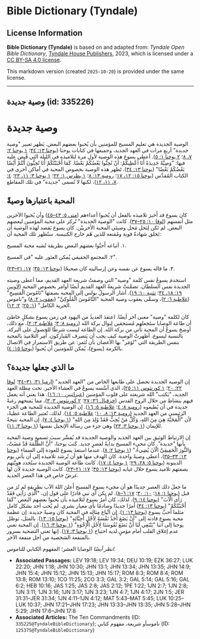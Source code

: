 # Bible Dictionary (Tyndale)

## License Information

**Bible Dictionary (Tyndale)** is based on and adapted from: _Tyndale Open Bible Dictionary_, [Tyndale House Publishers](https://tyndaleopenresources.com/), 2023, which is licensed under a [CC BY-SA 4.0 license](https://creativecommons.org/licenses/by-sa/4.0/legalcode.en).

This markdown version (created `2025-10-20`) is provided under the same license.



--------------------------------

## وصية جديدة (id: 335226)

وصية جديدة
==========

الوصية الجديدة هي تعليم المسيح للمؤمنين بأن يُحبوا بعضهم البعض. يَظهر تعبير "وصية جديدة" أربع مرات في العهد الجديد، وجميعها في كتابات يوحنا ([يوحنا ١٣: ٣٤](https://ref.ly/John13:34)؛ [١ يوحنا ٢: ٧، ٨](https://ref.ly/1John2:7)؛ [٢ يوحنا ١: ٥](https://ref.ly/2John1:5)). أعطى يسوع هذه الوصية لأول مرة لتلاميذه في الليلة التي قُبض عليه فيها: "وَصِيَّةً جَدِيدَةً أَنَا أُعْطِيكُمْ: أَنْ تُحِبُّوا بَعْضُكُمْ بَعْضًا. كَمَا أَحْبَبْتُكُمْ أَنَا تُحِبُّونَ أَنْتُمْ أَيْضًا بَعْضُكُمْ بَعْضًا" ([يوحنا ١٣: ٣٤](https://ref.ly/John13:34)). تََظهر هذه الوصية بخصوص المحبة في أماكن أخرى في الكتاب المُقدَّس ([يوحنا ١٥: ١٢، ١٧](https://ref.ly/John15:12)؛ [رومية ١٣: ٨](https://ref.ly/Rom13:8)؛ [١ بطرس ١: ٢٢](https://ref.ly/1Pet1:22)؛ [١ يوحنا ٣: ١١، ٢٣](https://ref.ly/1John3:11)؛ [٤: ٧، ١١، ١٢](https://ref.ly/1John4:7))، لكنها لا تُسمى "جديدة" في تلك المقاطع.

المحبة باعتبارها وصيةً
----------------------

كان يسوع قد أَخبرَ تلاميذه بالفعل أن يُحبوا أعداءهم ([متى ٥: ٤٣–٤٥](https://ref.ly/Matt5:43-Matt5:45)) وأن يُحبوا الآخرين مثل أنفسهم ([لوقا ١٠: ٢٥–٣٧](https://ref.ly/Luke10:25-Luke10:37)). كانت "الوصية الجديدة" تُركز على محبة المؤمنين لبعضهم البعض. لم تَكن لِتحل مَحل وصيتَي المحبة الأخرييْن. كان يسوع يَقصد لهذه الوصية أن تَخلق شهادةً قوية ومُقنعة للذين هُم خارج الكنيسة. ستُظهر تلك المحبة أن:

١. أتباعه أَحبَّوا بعضهم البعض بطريقة تُشبه محبة المسيح.

٢. المجتمع الحقيقي يُمكن العثور عليه "في المسيح".

٣. ما قاله يسوع عن نفسه وعن إرساليته كان صحيحًا ([يوحنا ١٣: ٣٥](https://ref.ly/John13:35)؛ [١٧: ٢١–٢٣](https://ref.ly/John17:21-John17:23)).

استخدمَ يسوعُ نفس كلمة "وصية" التي وصفتْ شريعة العهد القديم، مما أعطى وصيته الجديدة نفس السلطان. تضمَّنتْ شريعةُ العهد القديم أيضًا أوامر بخصوص المحبة ([لاويين ١٩: ١٨، ٣٤](https://ref.ly/Lev19:18)؛ [تثنية ١٠: ١٩](https://ref.ly/Deut10:19)). أشار الرسولُ بولس إلى المحبة بصفتها "نَامُوسَ الْمَسِيحِ" ([غلاطية ٦: ٢](https://ref.ly/Gal6:2))، وسمَّى يعقوب وصية المحبة "النَّامُوسَ الْمُلُوكِيَّ" ([يعقوب ٢: ٨](https://ref.ly/Jas2:8)) و"ناموس الحرية الكامل" ([١: ٢٥](https://ref.ly/Jas1:25)؛ [٢: ١٢](https://ref.ly/Jas2:12)).

كان لكلمة "وصية" معنى آخر أيضًا. اعتقدَ العديدُ من اليهود في زمن يسوع بشكلٍ خاطئ أن طاعة الوصايا ستَجعلهم مُستحقين لِنوال بركة الله ([رومية ٨: ٣](https://ref.ly/Rom8:3)؛ [غلاطية ٣: ٢](https://ref.ly/Gal3:2)). مع ذلك، أوضحَ يسوعُ أن المحبة تأتي من بركة الله. إن الطاعة ليست شرطًا للحصول على البركة. بالنسبة ليسوع، أظهرتْ الوصية كيف يجب أن يَتصرف المُباركون. أُمِر التلاميذ بالمحبة بنفس الطريقة التي "تُؤمَر" بها الأغصان بأن تُثمر: عن طريق الاستمرار في الاتصال بالكرمة (يسوع)، يُمكن للمؤمنين أن يُحبوا ([يوحنا ١٥: ٤](https://ref.ly/John15:4)).

ما الذي جعلها جديدة؟
--------------------

إن الوصية الجديدة تحصل على طابعها الخاص من "العهد الجديد" ([إرميا ٣١: ٣١–٣٤](https://ref.ly/Jer31:31-Jer31:34)؛ [لوقا ٢٢: ٢٠](https://ref.ly/Luke22:20)؛ [١ كورنثوس ١١: ٢٥](https://ref.ly/1Cor11:25))، الذي أسَّسه يسوعُ في العشاء الأخير. تحت مِظلة العهد الجديد، "يَكتب" الله شريعته على قلوب المؤمنين ([عبرانيين ١٠: ١٦](https://ref.ly/Heb10:16)). هذا يعني أنه يعمل فيهم بنشاط من خلال الروح القدس ([حزقيال ٣٦: ٢٧](https://ref.ly/Ezek36:27)؛ [٢ كورنثوس ٣: ٣](https://ref.ly/2Cor3:3))، مما يَمنحهم رغبةً جديدة في أن يُطيعوه ([رومية ٨: ٤](https://ref.ly/Rom8:4)؛ [غلاطية ٥: ١٦](https://ref.ly/Gal5:16)). إن الوصية الجديدة للمحبة هي الجزء الرئيسي من العهد الجديد ([رومية ١٣: ٨، ١٠](https://ref.ly/Rom13:8)؛ [غلاطية ٥: ١٤](https://ref.ly/Gal5:14)). لذلك، تُعتبر الطاعة عطيةً، لأن "الْمَحَبَّةَ هِيَ مِنَ اللهِ، وَكُلُّ مَنْ يُحِبُّ فَقَدْ وُلِدَ مِنَ اللهِ" ([١ يوحنا ٤: ٧](https://ref.ly/1John4:7)). إن المحبة نتيجةٌ للإيمان ([١ يوحنا ٣: ٢٣](https://ref.ly/1John3:23)) وهي جزء من رسالة الإنجيل نفسها ([١ يوحنا ٣: ١١](https://ref.ly/1John3:11)).

إن الارتباط الوثيق بين العهد الجديد والوصية الجديدة قد يُفسِّر سببَ تسمية وصية المحبة بأنها "جديدة". كان مجيء المسيح بدايةً لعصرٍ جديد. كَتبَ يوحنا، "أَنَّ الظُّلْمَةَ قَدْ مَضَتْ، وَالنُّورَ الْحَقِيقِيَّ الْآنَ يُضِيءُ.” ([١ يوحنا ٢: ٨](https://ref.ly/1John2:8)). عندما استعدَ يسوع للعودة إلى السماء ([يوحنا ١٣: ٣٣–٣٥](https://ref.ly/John13:33-John13:35))، أعطى وصيةً واحدة. كان الهدف منها هو أن تُرشد تلاميذه إلى أن يأتي يوم الدينونة ([يوحنا ٥: ٢٨، ٢٩](https://ref.ly/John5:28-John5:29)؛ [١ يوحنا ٤: ١٧](https://ref.ly/1John4:17)). كانت طاعة الوصية الجديدة ستُحدد هويَّتهم بصفتهم تلاميذ يسوع خلال غيابه ([يوحنا ١٣: ٣٥](https://ref.ly/John13:35)؛ [١٧: ٢١–٢٣](https://ref.ly/John17:21-John17:23)). كانت الوصية جديدة لأن لها غرضٌ خاص في هذا العصر الجديد.

ما جعلَ ذلك العصر جديدًا هو أن مجيء يسوع المسيح أَعلنَ اللهَ الآب بطريقةٍ لم تُرَ من قبل ([يوحنا ١: ١٨](https://ref.ly/John1:18)؛ [١٠: ٣٠](https://ref.ly/John10:30)؛ [١٧: ٦–٨](https://ref.ly/John17:6-John17:8)). لم يكن أي نبي قادرًا على قول إن، "اَلَّذِي رَآنِي فَقَدْ رَأَى الْآبَ" ([يوحنا ١٤: ٩](https://ref.ly/John14:9)). لذلك، كان أَمرُ يسوع لتلاميذه بأن يُحبوا بعضهم البعض "كَمَا أَحْبَبْتُكُمْ" ([يوحنا ١٣: ٣٤](https://ref.ly/John13:34)) أمرًا جديدًا وصادمًا بأي معيار بشري. لم يٌحب أحد بشكل كامل مثلما أحبَّ يسوع ([يوحنا ١٣: ١](https://ref.ly/John13:1)). إن اتِّباع مِثاله في المحبة كان وصيةً جديدة. إن عظمة محبة يسوع قادته إلى "أَنْ يَضَعَ أَحَدٌ نَفْسَهُ لِأَجْلِ أَحِبَّائِهِ" ([يوحنا ١٥: ١٣](https://ref.ly/John15:13)). بالمثل، توصَّل يوحنا إلى أننا "يَنْبَغِي لَنَا أَنْ نَضَعَ نُفُوسَنَا لِأَجْلِ الْإِخْوَةِ" ([١ يوحنا ٣: ١٦](https://ref.ly/1John3:16)). إن المحبة تعني عدم إغلاق القلب أمام مؤمنٍ لديه احتياج ([١ يوحنا ٣: ١٧](https://ref.ly/1John3:17)). إنها تعني التضحية بسرور بالمنفعة الشخصية من أجل منفعة الآخر.

*انظر أيضًا* الوصايا العشر؛ المفهوم الكتابي للناموس.

* **Associated Passages:** LEV 19:18; LEV 19:34; DEU 10:19; EZK 36:27; LUK 22:20; JHN 1:18; JHN 10:30; JHN 13:1; JHN 13:34; JHN 13:35; JHN 14:9; JHN 15:4; JHN 15:12; JHN 15:13; JHN 15:17; ROM 8:3; ROM 8:4; ROM 13:8; ROM 13:10; 1CO 11:25; 2CO 3:3; GAL 3:2; GAL 5:14; GAL 5:16; GAL 6:2; HEB 10:16; JAS 1:25; JAS 2:8; JAS 2:12; 1PE 1:22; 1JN 2:7; 1JN 2:8; 1JN 3:11; 1JN 3:16; 1JN 3:17; 1JN 3:23; 1JN 4:7; 1JN 4:17; 2JN 1:5; JER 31:31–JER 31:34; 1JN 4:11–1JN 4:12; MAT 5:43–MAT 5:45; LUK 10:25–LUK 10:37; JHN 17:21–JHN 17:23; JHN 13:33–JHN 13:35; JHN 5:28–JHN 5:29; JHN 17:6–JHN 17:8
* **Associated Articles:** The Ten Commandments (ID: `335225@TyndaleBibleDictionary`); ناموسأو شريعة، مفهوم كتابي (ID: `125375@TyndaleBibleDictionary`)

